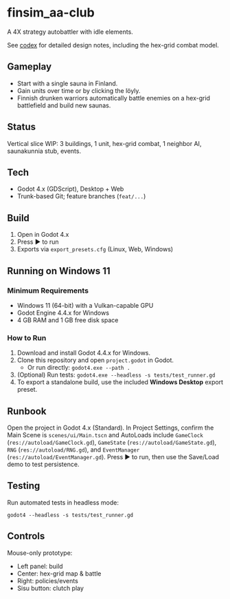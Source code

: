 # finsim_aa-club

A 4X strategy autobattler with idle elements.

See [codex](codex.md) for detailed design notes, including the hex-grid combat model.

## Gameplay
- Start with a single sauna in Finland.
- Gain units over time or by clicking the löyly.
- Finnish drunken warriors automatically battle enemies on a hex-grid battlefield and build new saunas.

## Status
Vertical slice WIP: 3 buildings, 1 unit, hex-grid combat, 1 neighbor AI, saunakunnia stub, events.

## Tech
- Godot 4.x (GDScript), Desktop + Web
- Trunk-based Git; feature branches (`feat/...`)

## Build
1. Open in Godot 4.x
2. Press ▶ to run
3. Exports via `export_presets.cfg` (Linux, Web, Windows)

## Running on Windows 11

### Minimum Requirements
- Windows 11 (64-bit) with a Vulkan-capable GPU
- Godot Engine 4.4.x for Windows
- 4 GB RAM and 1 GB free disk space

### How to Run
1. Download and install Godot 4.4.x for Windows.
2. Clone this repository and open `project.godot` in Godot.
   - Or run directly: `godot4.exe --path .`
3. (Optional) Run tests: `godot4.exe --headless -s tests/test_runner.gd`
4. To export a standalone build, use the included **Windows Desktop** export preset.

## Runbook
Open the project in Godot 4.x (Standard). In Project Settings, confirm the Main Scene is `scenes/ui/Main.tscn` and AutoLoads include `GameClock` (`res://autoload/GameClock.gd`), `GameState` (`res://autoload/GameState.gd`), `RNG` (`res://autoload/RNG.gd`), and `EventManager` (`res://autoload/EventManager.gd`). Press ▶ to run, then use the Save/Load demo to test persistence.

## Testing
Run automated tests in headless mode:

```
godot4 --headless -s tests/test_runner.gd
```

## Controls
Mouse-only prototype:
- Left panel: build
- Center: hex-grid map & battle
- Right: policies/events
- Sisu button: clutch play
